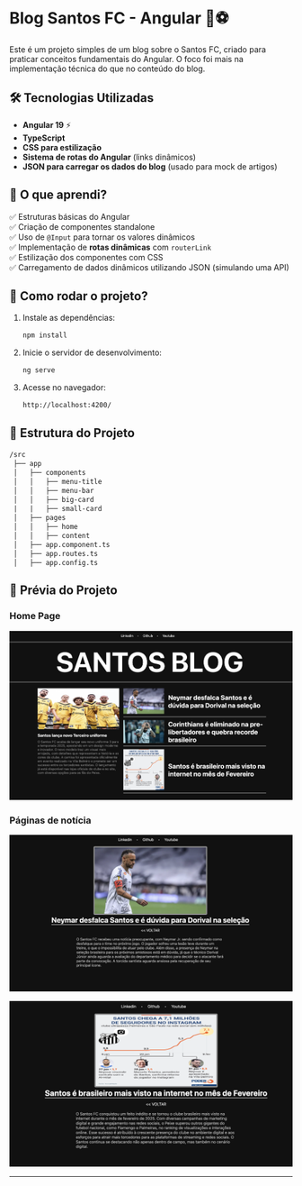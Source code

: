 
# Blog Santos FC - Angular 🚀⚽

Este é um projeto simples de um blog sobre o Santos FC, criado para praticar conceitos fundamentais do Angular. O foco foi mais na implementação técnica do que no conteúdo do blog.

## 🛠 Tecnologias Utilizadas

- **Angular 19** ⚡
- **TypeScript**
- **CSS para estilização**
- **Sistema de rotas do Angular** (links dinâmicos)
- **JSON para carregar os dados do blog** (usado para mock de artigos)


## 📌 O que aprendi?

✅ Estruturas básicas do Angular  
✅ Criação de componentes standalone  
✅ Uso de `@Input` para tornar os valores dinâmicos  
✅ Implementação de **rotas dinâmicas** com `routerLink`  
✅ Estilização dos componentes com CSS  
✅ Carregamento de dados dinâmicos utilizando JSON (simulando uma API)


## 🚀 Como rodar o projeto?

1. Instale as dependências:
   ```sh
   npm install
   ```
2. Inicie o servidor de desenvolvimento:
   ```sh
   ng serve
   ```
3. Acesse no navegador:
   ```
   http://localhost:4200/
   ```

## 📂 Estrutura do Projeto

```
/src
 ├── app
 │   ├── components
 │   │   ├── menu-title
 │   │   ├── menu-bar
 │   │   ├── big-card
 |   |   ├── small-card
 │   ├── pages
 │   │   ├── home
 │   │   ├── content
 │   ├── app.component.ts
 │   ├── app.routes.ts
 │   ├── app.config.ts
```

## 📸 Prévia do Projeto

### Home Page
![Home Page](https://github.com/Thiago279/dio-angular-blog/blob/main/assets/images/Screenshot%202025-03-14%20at%2013.37.51.png?raw=true)


### Páginas de notícia
![página1](https://github.com/Thiago279/dio-angular-blog/blob/main/assets/images/Screenshot%202025-03-14%20at%2013.34.17.png?raw=true)



![página2](https://github.com/Thiago279/dio-angular-blog/blob/main/assets/images/Screenshot%202025-03-14%20at%2013.34.29.png?raw=true)

---
